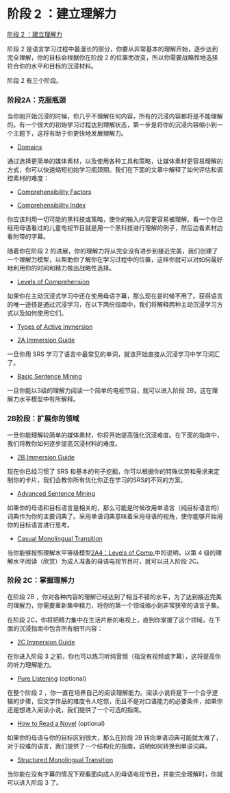 # 阶段 2 ：建立理解力

[阶段 2 ：建立理解力](https://refold.la/roadmap/stage-2/overview)

阶段 2 是语言学习过程中最漫长的部分，你要从非常基本的理解开始，逐步达到完全理解，你的目标会根据你在阶段 2 的位置而改变，所以你需要战略性地选择符合你的水平和目标的沉浸材料。

阶段 2 有三个阶段。

### 阶段2A：克服瓶颈

当你刚开始沉浸的时候，你几乎不理解任何内容，所有的沉浸内容都将是不能理解的。有一个很大的初始学习过程达到理解状态，第一步是将你的沉浸内容缩小到一个主题下，这将有助于你更快地发展理解力。

- [Domains](https://refold.la/roadmap/stage-2/a/domains)

通过选择更简单的媒体素材，以及使用各种工具和策略，让媒体素材更容易理解的方式，你可以快速缩短初始学习瓶颈期。我们在下面的文章中解释了如何评估和调控素材的难度：

- [Comprehensibility Factors](https://refold.la/roadmap/stage-2/a/comprehensibility-factors)

- [Comprehensibility Index](https://refold.la/roadmap/stage-2/a/comprehensibility-index)

你应该利用一切可能的黑科技或策略，使你的输入内容更容易被理解。看一个你已经用母语看过的儿童电视节目就是用一个黑科技进行理解的例子，然后边看素材边看附带的字幕。

随着你在阶段 2 的进展，你的理解力将从完全没有进步到接近完美，我们创建了一个理解力模型，以帮助你了解你在学习过程中的位置，这样你就可以对如何最好地利用你的时间和精力做出战略性选择。

- [Levels of Comprehension](https://refold.la/roadmap/stage-2/a/levels-of-comprehension)

如果你在主动沉浸式学习中还在使用母语字幕，那么现在是时候不用了。获得语言的唯一途径是通过沉浸学习，在以下两份指南中，我们将解释两种主动沉浸学习方式以及如何使用它们。

- [Types of Active Immersion](https://refold.la/roadmap/stage-2/a/types-of-active-immersion)

- [2A Immersion Guide](https://refold.la/roadmap/stage-2/a/immersion-guide)

一旦你用 SRS 学习了语言中最常见的单词，就该开始直接从沉浸学习中学习词汇了。

- [Basic Sentence Mining](https://refold.la/roadmap/stage-2/a/basic-sentence-mining)

一旦你能以3级的理解力阅读一个简单的电视节目，就可以进入阶段 2B，这在理解力水平模型中有所解释。

### 2B阶段：扩展你的领域

一旦你能理解较简单的媒体素材，你将开始提高强化沉浸难度。在下面的指南中，我们将教你如何逐步提高沉浸材料的难度。

- [2B Immersion Guide](https://refold.la/roadmap/stage-2/b/immersion-guide)

现在你已经习惯了 SRS 和基本的句子挖掘，你可以根据你的特殊优势和需求来定制你的卡片，我们会教你所有优化你正在学习的SRS的不同的方案。

- [Advanced Sentence Mining](https://refold.la/roadmap/stage-2/b/advanced-sentence-mining)

如果你的母语和目标语言是相关的，那么可能是时候改用单语言（纯目标语言的）词典作为你的主要词典了。采用单语词典意味着采用母语的视角，使你能够开始用你的目标语言进行思考。

- [Casual Monolingual Transition](https://refold.la/roadmap/stage-2/b/casual-monolingual-transition)

当你能够按照理解水平等级模型[2A4：Levels of Comp.]()中的说明，以第 4 级的理解水平阅读（欣赏）为成人准备的母语电视节目时，就可以进入阶段 2C。

### 阶段 2C：掌握理解力

在阶段 2B ，你对各种内容的理解已经达到了相当不错的水平，为了达到接近完美的理解力，你需要重新集中精力，将你的第一个领域缩小到非常狭窄的语言子集。

在阶段 2C，你将把精力集中在生活片断的电视上，直到你掌握了这个领域，在下面的沉浸指南中包含所有细节内容：

- [2C Immersion Guide](https://refold.la/roadmap/stage-2/c/immersion-guide)

在你进入阶段 3 之前，你也可以练习听纯音频（指没有视频或字幕），这将提高你的听力理解能力。

- [Pure Listening](https://refold.la/roadmap/stage-2/c/pure-listening) (optional)

在整个阶段 2 ，你一直在培养自己的阅读理解能力。阅读小说将是下一个合乎逻辑的步骤，但文学作品的难度令人吃惊，而且不是对口语能力的必要条件，如果你还是想进入阅读小说，我们提供了一个可选的指南。

- [How to Read a Novel](https://refold.la/roadmap/stage-2/c/how-to-read-a-novel) (optional)

如果你的母语与你的目标区别很大，那么在阶段 2B 转向单语词典可能就太难了，对于较难的语言，我们提供了一个结构化的指南，说明如何转换到单语词典。

- [Structured Monolingual Transition](https://refold.la/roadmap/stage-2/c/structured-monolingual-transition)

当你能在没有字幕的情况下观看面向成人的母语电视节目，并能完全理解时，你就可以进入阶段 3 了。